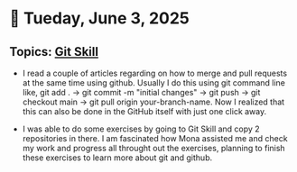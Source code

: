 # 📅 Tueday, June 3, 2025

## Topics: [Git Skill](https://skills.github.com/)

- I read a couple of articles regarding on how to merge and pull requests at the same time using github. Usually I do this using git command line like, git add . -> git commit -m "initial changes" -> git push -> git checkout main -> git pull origin your-branch-name. Now I realized that this can also be done in the GitHub itself with just one click away.

- I was able to do some exercises by going to Git Skill and copy 2 repositories in there. I am fascinated how Mona assisted me and check my work and progress all throught out the exercises, planning to finish these exercises to learn more about git and github.

